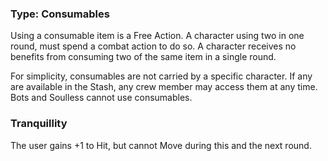 ### Type: Consumables 

Using a consumable item is a Free Action. A character using two in one round, must spend a combat action to do so. A character receives no benefits from consuming two of the same item in a single round. 

For simplicity, consumables are not carried by a specific character. If any are available in the Stash, any crew member may access them at any time. Bots and Soulless cannot use consumables.

### **Tranquillity**

The user gains +1 to Hit, but cannot Move during this and the next round.